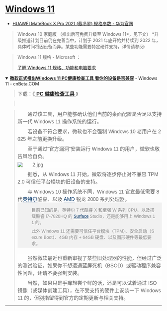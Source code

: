 

# [Windows 11](https://github.com/taoste/Hello-World/tree/master/Tools/Microsoft%20Windows%2010/Win11)

- [HUAWEI MateBook X Pro 2021 (翡冷翠) 规格参数 - 华为官网](https://consumer.huawei.com/cn/laptops/matebook-x-pro-2021/specs/)
<blockquote>
Windows 10 家庭版 （推出后可免费升级至 Windows 11*，见下文）
*升级推送计划目前仍在完善当中，计划于 2021 年底开始并持续到 2022 年，具体时间将因设备而异。某些功能需要特定硬件支持，详情请参阅:</blockquote>
<blockquote>
Windows 11 规格 - Microsoft ： 

[了解 Windows 11 规格、功能和电脑要求](https://www.microsoft.com/zh-cn/windows/windows-11-specifications/)
</blockquote>

<details open="">
    <summary>
<a href="https://www.cnbeta.com/articles/soft/1181597.htm"><b>微软正式推出Windows 11 PC健康检查工具 看你的设备是否兼容</b></a> - Windows 11 - cnBeta.COM
<blockquote formatblock="1" style="margin: 0.8em 0px 0.8em 2em; padding: 0px 0px 0px 0.7em; border-left: 2px solid rgb(221, 221, 221);">
<span style="font-family: &quot;Classic Grotesque W01&quot;, &quot;Hiragino Sans GB&quot;, &quot;Microsoft YaHei&quot;, STHeiti, &quot;WenQuanYi Micro Hei&quot;, Arial, SimSun, sans-serif; font-size: 16px; text-indent: 32px; background-color: rgba(255, 255, 255, 0.65);">下载：《<a href="https://download.microsoft.com/download/1/5/e/15eb8516-6a35-4c70-8897-6cb4b5b4efd6/3.0/x64/WindowsPCHealthCheckSetup.MSI">
<b>PC 健康检查工具</b>
</a>》</span>
</blockquote> </summary> 
<blockquote formatblock="1" style="margin: 0.8em 0px 0.8em 2em; padding: 0px 0px 0px 0.7em; border-left: 2px solid rgb(221, 221, 221);">
<span style="font-family: &quot;Classic Grotesque W01&quot;, &quot;Hiragino Sans GB&quot;, &quot;Microsoft YaHei&quot;, STHeiti, &quot;WenQuanYi Micro Hei&quot;, Arial, SimSun, sans-serif; font-size: 16px; text-indent: 32px; background-color: rgba(255, 255, 255, 0.65);">
<br>
</span>
</blockquote>
<blockquote formatblock="1" style="margin: 0.8em 0px 0.8em 2em; padding: 0px 0px 0px 0.7em; border-left: 2px solid rgb(221, 221, 221);">
<p style="box-sizing: border-box; transition: all 0.2s ease 0s; margin: 8px auto 0px; padding: 0px; border: 0px; font-variant-numeric: inherit; font-variant-east-asian: inherit; font-stretch: inherit; font-size: 16px; line-height: inherit; font-family: &quot;Classic Grotesque W01&quot;, &quot;Hiragino Sans GB&quot;, &quot;Microsoft YaHei&quot;, STHeiti, &quot;WenQuanYi Micro Hei&quot;, Arial, SimSun, sans-serif; vertical-align: baseline; overflow-wrap: break-word; word-break: break-all; text-indent: 2em; background-color: rgba(255, 255, 255, 0.65);">通过该工具，用户能够确认他们当前的桌面配置是否足以支持新一代 Windows 11 操作系统的运行。</p>
<p style="box-sizing: border-box; transition: all 0.2s ease 0s; margin: 8px auto 0px; padding: 0px; border: 0px; font-variant-numeric: inherit; font-variant-east-asian: inherit; font-stretch: inherit; font-size: 16px; line-height: inherit; font-family: &quot;Classic Grotesque W01&quot;, &quot;Hiragino Sans GB&quot;, &quot;Microsoft YaHei&quot;, STHeiti, &quot;WenQuanYi Micro Hei&quot;, Arial, SimSun, sans-serif; vertical-align: baseline; overflow-wrap: break-word; word-break: break-all; text-indent: 2em; background-color: rgba(255, 255, 255, 0.65);">若设备不符合要求，微软也不会强制 Windows 10 老用户在 2025 年之前更换升级。</p>
<p style="box-sizing: border-box; transition: all 0.2s ease 0s; margin: 8px auto 0px; padding: 0px; border: 0px; font-variant-numeric: inherit; font-variant-east-asian: inherit; font-stretch: inherit; font-size: 16px; line-height: inherit; font-family: &quot;Classic Grotesque W01&quot;, &quot;Hiragino Sans GB&quot;, &quot;Microsoft YaHei&quot;, STHeiti, &quot;WenQuanYi Micro Hei&quot;, Arial, SimSun, sans-serif; vertical-align: baseline; overflow-wrap: break-word; word-break: break-all; text-indent: 2em; background-color: rgba(255, 255, 255, 0.65);">至于通过“官方漏洞”安装运行 Windows 11 的用户，微软也敬告风险自负。</p>
<p style="box-sizing: border-box; transition: all 0.2s ease 0s; margin: 8px auto 0px; padding: 0px; border: 0px; font-variant-numeric: inherit; font-variant-east-asian: inherit; font-stretch: inherit; font-size: 16px; line-height: inherit; font-family: &quot;Classic Grotesque W01&quot;, &quot;Hiragino Sans GB&quot;, &quot;Microsoft YaHei&quot;, STHeiti, &quot;WenQuanYi Micro Hei&quot;, Arial, SimSun, sans-serif; vertical-align: baseline; overflow-wrap: break-word; word-break: break-all; text-indent: 2em; background-color: rgba(255, 255, 255, 0.65);">
<img src="https://static.cnbetacdn.com/article/2021/0921/74fe3f5fd487dc9.jpg" alt="2.jpg" data-original="https://static.cnbetacdn.com/article/2021/0921/74fe3f5fd487dc9.jpg" style="box-sizing: border-box; transition: all 0.2s ease 0s; margin: 0px auto; padding: 0px; border: 0px; font: inherit; vertical-align: baseline; display: block; max-width: 100%;">
</p>
<p style="box-sizing: border-box; transition: all 0.2s ease 0s; margin: 8px auto 0px; padding: 0px; border: 0px; font-variant-numeric: inherit; font-variant-east-asian: inherit; font-stretch: inherit; font-size: 16px; line-height: inherit; font-family: &quot;Classic Grotesque W01&quot;, &quot;Hiragino Sans GB&quot;, &quot;Microsoft YaHei&quot;, STHeiti, &quot;WenQuanYi Micro Hei&quot;, Arial, SimSun, sans-serif; vertical-align: baseline; overflow-wrap: break-word; word-break: break-all; text-indent: 2em; background-color: rgba(255, 255, 255, 0.65);">据悉，从 Windows 11 开始，微软将逐步停止对不兼容 TPM 2.0 可信任平台模块的旧设备的支持。</p>
<p style="box-sizing: border-box; transition: all 0.2s ease 0s; margin: 8px auto 0px; padding: 0px; border: 0px; font-variant-numeric: inherit; font-variant-east-asian: inherit; font-stretch: inherit; font-size: 16px; line-height: inherit; font-family: &quot;Classic Grotesque W01&quot;, &quot;Hiragino Sans GB&quot;, &quot;Microsoft YaHei&quot;, STHeiti, &quot;WenQuanYi Micro Hei&quot;, Arial, SimSun, sans-serif; vertical-align: baseline; overflow-wrap: break-word; word-break: break-all; text-indent: 2em; background-color: rgba(255, 255, 255, 0.65);">与 Windows 10 操作系统不同，Windows 11 官宣最低需要 8 代<a data-link="1" href="https://c.duomai.com/track.php?site_id=242986&amp;euid=&amp;t=https://intel.jd.com/" target="_blank" style="box-sizing: border-box; transition: all 0.2s ease 0s; margin: 0px; padding: 0px; border-width: 0px 0px 1px; border-top-style: initial; border-right-style: initial; border-bottom-style: solid; border-left-style: initial; border-top-color: initial; border-right-color: initial; border-bottom-color: rgb(0, 51, 102); border-left-color: initial; border-image: initial; font: inherit; vertical-align: baseline; color: rgb(0, 51, 102); text-decoration-line: none;">英特尔</a>酷睿、以及&nbsp;<a data-link="1" href="https://c.duomai.com/track.php?site_id=242986&amp;euid=&amp;t=https://amd-cpu.jd.com/" target="_blank" style="box-sizing: border-box; transition: all 0.2s ease 0s; margin: 0px; padding: 0px; border-width: 0px 0px 1px; border-top-style: initial; border-right-style: initial; border-bottom-style: solid; border-left-style: initial; border-top-color: initial; border-right-color: initial; border-bottom-color: rgb(0, 51, 102); border-left-color: initial; border-image: initial; font: inherit; vertical-align: baseline; color: rgb(0, 51, 102); text-decoration-line: none;">AMD</a>&nbsp;锐龙 2000 系列处理器。</p>
<blockquote style="box-sizing: border-box; transition: all 0.2s ease 0s; margin: 0px 0px 20px; padding: 5px 20px 5px 45px; border: 0px; font-variant-numeric: inherit; font-variant-east-asian: inherit; font-stretch: inherit; line-height: inherit; font-family: &quot;Classic Grotesque W01&quot;, &quot;Hiragino Sans GB&quot;, &quot;Microsoft YaHei&quot;, STHeiti, &quot;WenQuanYi Micro Hei&quot;, Arial, SimSun, sans-serif; vertical-align: baseline; quotes: none; background: url(&quot;../images/common/left_quote.jpg&quot;) 1% 5px no-repeat scroll rgb(241, 241, 241); color: rgb(135, 135, 135);">
<p style="box-sizing: border-box; transition: all 0.2s ease 0s; margin: 8px auto 0px; padding: 0px; border: 0px; font: inherit; vertical-align: baseline; overflow-wrap: break-word; word-break: break-all;">目前已知的是，英特尔 7 代酷睿 X 和至强 W 系列 CPU、以及搭载酷睿 i7-7820HQ 的&nbsp;<a data-link="1" href="https://microsoft.pvxt.net/9W473" target="_blank" style="box-sizing: border-box; transition: all 0.2s ease 0s; margin: 0px; padding: 0px; border-width: 0px 0px 1px; border-top-style: initial; border-right-style: initial; border-bottom-style: solid; border-left-style: initial; border-top-color: initial; border-right-color: initial; border-bottom-color: rgb(0, 51, 102); border-left-color: initial; border-image: initial; font: inherit; vertical-align: baseline; color: rgb(0, 51, 102); text-decoration-line: none;">Surface</a>&nbsp;Studio，还是能够用上 Windows 11 的。</p>
<p style="box-sizing: border-box; transition: all 0.2s ease 0s; margin: 8px auto 0px; padding: 0px; border: 0px; font: inherit; vertical-align: baseline; overflow-wrap: break-word; word-break: break-all;">此外 Windows 11 还需要可信任平台模块（TPM）、安全启动（Secure Boot）、4GB 内存 + 64GB 硬盘、以及图形硬件等最低要求。</p>
</blockquote>
<p style="box-sizing: border-box; transition: all 0.2s ease 0s; margin: 8px auto 0px; padding: 0px; border: 0px; font-variant-numeric: inherit; font-variant-east-asian: inherit; font-stretch: inherit; font-size: 16px; line-height: inherit; font-family: &quot;Classic Grotesque W01&quot;, &quot;Hiragino Sans GB&quot;, &quot;Microsoft YaHei&quot;, STHeiti, &quot;WenQuanYi Micro Hei&quot;, Arial, SimSun, sans-serif; vertical-align: baseline; overflow-wrap: break-word; word-break: break-all; text-indent: 2em; background-color: rgba(255, 255, 255, 0.65);">虽然微软最近也重新审视了某些旧处理器的性能，但经过广泛的测试验证，如果你不想遭遇蓝屏死机（BSOD）或驱动程序兼容性问题，还请不要强制安装。</p>
<p style="box-sizing: border-box; transition: all 0.2s ease 0s; margin: 8px auto 0px; padding: 0px; border: 0px; font-variant-numeric: inherit; font-variant-east-asian: inherit; font-stretch: inherit; font-size: 16px; line-height: inherit; font-family: &quot;Classic Grotesque W01&quot;, &quot;Hiragino Sans GB&quot;, &quot;Microsoft YaHei&quot;, STHeiti, &quot;WenQuanYi Micro Hei&quot;, Arial, SimSun, sans-serif; vertical-align: baseline; overflow-wrap: break-word; word-break: break-all; text-indent: 2em; background-color: rgba(255, 255, 255, 0.65);">当然，如果只是手痒想尝个鲜的话，还是可以试着通过 ISO 镜像（或媒体创建工具），在不受支持的硬件上安装一下 Windows 11 的，但别指望得到官方的定期更新与相关支持。</p>
</blockquote>
</details>

-------------------------------------------------
